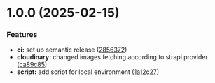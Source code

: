 # 1.0.0 (2025-02-15)


### Features

* **ci:** set up semantic release ([2856372](https://github.com/tristannavez/laflammelimouxine_website/commit/2856372c680107d512b91d758656b2a2b80377d8))
* **cloudinary:** changed images fetching according to strapi provider ([ca89c85](https://github.com/tristannavez/laflammelimouxine_website/commit/ca89c85a52236c83ee46de9f6bd375871d217330))
* **script:** add script for local environment ([1a12c27](https://github.com/tristannavez/laflammelimouxine_website/commit/1a12c2743a9843122c4545f648425d08b42f757c))
